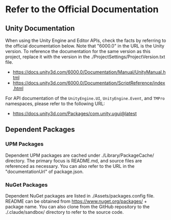 # Refer to the Official Documentation

## Unity Documentation

When using the Unity Engine and Editor APIs, check the facts by referring to the official documentation below.
Note that "6000.0" in the URL is the Unity version. To reference the documentation for the same version as this project, replace it with the version in the ./ProjectSettings/ProjectVersion.txt file.

- https://docs.unity3d.com/6000.0/Documentation/Manual/UnityManual.html
- https://docs.unity3d.com/6000.0/Documentation/ScriptReference/index.html

For API documentation of the `UnityEngine.UI`, `UnityEngine.Event`, and `TMPro` namespaces, please refer to the following URL:

- https://docs.unity3d.com/Packages/com.unity.ugui@latest

## Dependent Packages

### UPM Packages

Dependent UPM packages are cached under ./Library/PackageCache/ directory.
The primary focus is README.md, and source files are referenced as necessary.
You can also refer to the URL in the "documentationUrl" of package.json.

### NuGet Packages

Dependent NuGet packages are listed in ./Assets/packages.config file.
README can be obtained from https://www.nuget.org/packages/ + package name.
You can also clone from the GitHub repository to the ./.claude/sandbox/ directory to refer to the source code.
